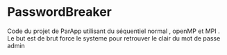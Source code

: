 # PasswordBreaker
Code du projet de ParApp utilisant du séquentiel normal , openMP et MPI . Le but est de brut force le systeme pour retrouver le clair du mot de passe admin
